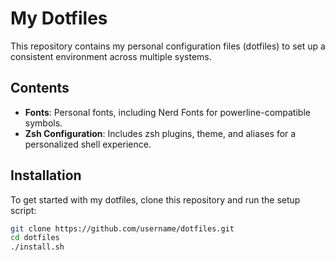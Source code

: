 # My Dotfiles

This repository contains my personal configuration files (dotfiles) to set up a consistent environment across multiple systems. 

## Contents

- **Fonts**: Personal fonts, including Nerd Fonts for powerline-compatible symbols.
- **Zsh Configuration**: Includes zsh plugins, theme, and aliases for a personalized shell experience.

## Installation

To get started with my dotfiles, clone this repository and run the setup script:

```bash
git clone https://github.com/username/dotfiles.git
cd dotfiles
./install.sh
```
